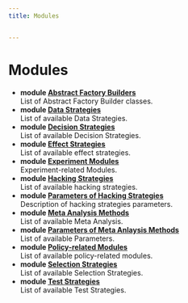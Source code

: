 ```yaml
---
title: Modules


---
```


# Modules



* **module [Abstract Factory Builders](/doxygen/Modules/group___abstract_builders/)** <br>List of Abstract Factory Builder classes. 
* **module [Data Strategies](/doxygen/Modules/group___data_strategies/)** <br>List of available Data Strategies. 
* **module [Decision Strategies](/doxygen/Modules/group___decision_strategies/)** <br>List of available Decision Strategies. 
* **module [Effect Strategies](/doxygen/Modules/group___effect_strategies/)** <br>List of available effect strategies. 
* **module [Experiment Modules](/doxygen/Modules/group___experiment/)** <br>Experiment-related Modules. 
* **module [Hacking Strategies](/doxygen/Modules/group___hacking_strategies/)** <br>List of available hacking strategies. 
* **module [Parameters of Hacking Strategies](/doxygen/Modules/group___hacking_strategies_parameters/)** <br>Description of hacking strategies parameters. 
* **module [Meta Analysis Methods](/doxygen/Modules/group___meta_analysis/)** <br>List of available Meta Analysis. 
* **module [Parameters of Meta Anlaysis Methods](/doxygen/Modules/group___meta_analysis_parameters/)** <br>List of available Parameters. 
* **module [Policy-related Modules](/doxygen/Modules/group___policies/)** <br>List of available policy-related modules. 
* **module [Selection Strategies](/doxygen/Modules/group___selection_strategies/)** <br>List of available Selection Strategies. 
* **module [Test Strategies](/doxygen/Modules/group___test_strategies/)** <br>List of available Test Strategies. 




